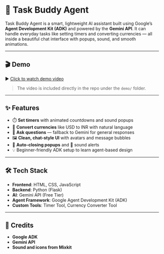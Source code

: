 # 🤖 Task Buddy Agent

Task Buddy Agent is a smart, lightweight AI assistant built using Google’s **Agent Development Kit (ADK)** and powered by the **Gemini API**. It can handle everyday tasks like setting timers and converting currencies — all inside a beautiful chat interface with popups, sound, and smooth animations.

---

## 🎬 Demo
▶️ [Click to watch demo video](demo)

> The video is included directly in the repo under the `demo/` folder.

---

## ✨ Features

- ⏱️ **Set timers** with animated countdowns and sound popups  
- 💱 **Convert currencies** like USD to INR with natural language  
- 🧠 **Ask questions** — fallback to Gemini for general responses  
- 🖼️ **Clean, chat-style UI** with avatars and message bubbles  
- 🔔 **Auto-closing popups** and 🎵 sound alerts  
- 💡 Beginner-friendly ADK setup to learn agent-based design

---

## 🛠️ Tech Stack

- **Frontend**: HTML, CSS, JavaScript
- **Backend**: Python (Flask)
- **AI**: Gemini API (Free Tier)
- **Agent Framework**: Google Agent Development Kit (ADK)
- **Custom Tools**: Timer Tool, Currency Converter Tool

---

## 🙌 Credits
- **Google ADK**
- **Gemini API**
- **Sound and icons from Mixkit**


